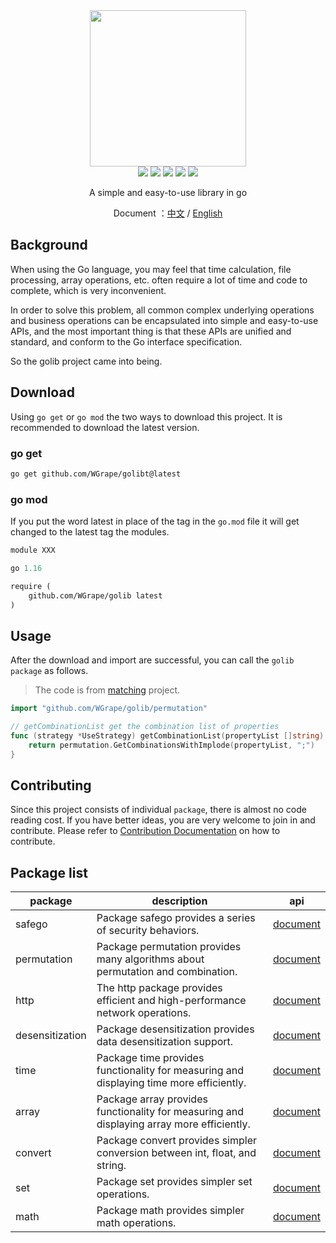 <div align="center">
<img width="250" src="https://user-images.githubusercontent.com/35942268/177622393-c67a9433-eb2b-4de3-a8e9-262d4db48565.png">
</div>

<div align="center">
    <img src="https://img.shields.io/badge/go-1.13+-blue.svg">
    <img src="https://github.com/wgrape/golib/actions/workflows/build.yml/badge.svg">
    <img src="https://img.shields.io/badge/Document-中文/English-orange.svg">
    <a href="https://godoc.org/github.com/WGrape/golib"><img src="https://godoc.org/github.com/WGrape/golib?status.svg" ></a>
    <img src="https://img.shields.io/badge/License-MIT-green.svg">   
</div>

<div align="center">    
    <p>A simple and easy-to-use library in go</p>
    <p>Document ：<a href="/README.zh-CN.md">中文</a> / <a href="/README.md">English</a></p>
</div>

## Background

When using the Go language, you may feel that time calculation, file processing, array operations, etc. often require a lot of time and code to complete, which is very inconvenient.

In order to solve this problem, all common complex underlying operations and business operations can be encapsulated into simple and easy-to-use APIs, and the most important thing is that these APIs are unified and standard, and conform to the Go interface specification.

So the golib project came into being.

## Download
Using ```go get``` or ```go mod``` the two ways to download this project. It is recommended to download the latest version.

### go get
```bash
go get github.com/WGrape/golibt@latest
```

### go mod
If you put the word latest in place of the tag in the ```go.mod``` file it will get changed to the latest tag the modules.

```mod
module XXX

go 1.16

require (
    github.com/WGrape/golib latest
)

```

## Usage
After the download and import are successful, you can call the ```golib package``` as follows.

> The code is from [matching](https://github.com/WGrape/matching/blob/main/pkg/strategy/strategy.go) project.

```go
import "github.com/WGrape/golib/permutation"

// getCombinationList get the combination list of properties
func (strategy *UseStrategy) getCombinationList(propertyList []string) []string {
    return permutation.GetCombinationsWithImplode(propertyList, ";")
}
```

## Contributing
Since this project consists of individual ```package```, there is almost no code reading cost. If you have better ideas, you are very welcome to join in and contribute. Please refer to [Contribution Documentation](.github/CONTRIBUTING.md) on how to contribute.

## Package list

| package         | description                                                                               | api                                                                    |
|-----------------|-------------------------------------------------------------------------------------------|------------------------------------------------------------------------|
| safego          | Package safego provides a series of security behaviors.                                   | [document](https://pkg.go.dev/github.com/WGrape/golib/safego)          |
| permutation     | Package permutation provides many algorithms about permutation and combination.           | [document](https://pkg.go.dev/github.com/WGrape/golib/permutation)     |
| http            | The http package provides efficient and high-performance network operations.              | [document](https://pkg.go.dev/github.com/WGrape/golib/http)            |
| desensitization | Package desensitization provides data desensitization support.                            | [document](https://pkg.go.dev/github.com/WGrape/golib/desensitization) |
| time            | Package time provides functionality for measuring and displaying time more efficiently.   | [document](https://pkg.go.dev/github.com/WGrape/golib/time)            |
 | array           | Package array provides functionality for measuring and displaying array more efficiently. | [document](https://pkg.go.dev/github.com/WGrape/golib/array)           |
| convert         | Package convert provides simpler conversion between int, float, and string.               | [document](https://pkg.go.dev/github.com/WGrape/golib/convert)         |
| set             | Package set provides simpler set operations.                                              | [document](https://pkg.go.dev/github.com/WGrape/golib/set)             |
| math            | Package math provides simpler math operations.                                              | [document](https://pkg.go.dev/github.com/WGrape/golib/math)             |
